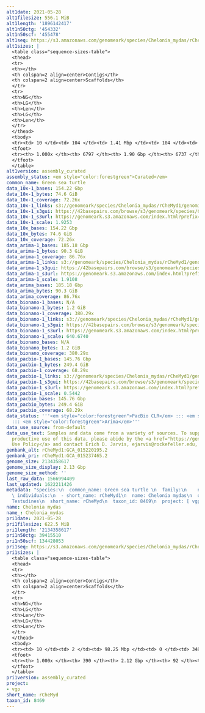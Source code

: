 ```yaml
---
alt1date: 2021-05-28
alt1filesize: 556.1 MiB
alt1length: '1896142417'
alt1n50ctg: '454332'
alt1n50scf: '455478'
alt1seq: https://s3.amazonaws.com/genomeark/species/Chelonia_mydas/rCheMyd1/assembly_curated/rCheMyd1.alt.cur.20210528.fasta.gz
alt1sizes: |
  <table class="sequence-sizes-table">
  <thead>
  <tr>
  <th></th>
  <th colspan=2 align=center>Contigs</th>
  <th colspan=2 align=center>Scaffolds</th>
  </tr>
  <tr>
  <th>NG</th>
  <th>LG</th>
  <th>Len</th>
  <th>LG</th>
  <th>Len</th>
  </tr>
  </thead>
  <tbody>
  <tr><td> 10 </td><td> 104 </td><td> 1.41 Mbp </td><td> 104 </td><td> 1.41 Mbp </td></tr><tr><td> 20 </td><td> 265 </td><td> 1.00 Mbp </td><td> 265 </td><td> 1.00 Mbp </td></tr><tr><td> 30 </td><td> 483 </td><td> 0.77 Mbp </td><td> 482 </td><td> 0.77 Mbp </td></tr><tr><td> 40 </td><td> 766 </td><td> 0.59 Mbp </td><td> 765 </td><td> 0.59 Mbp </td></tr><tr style="background-color:#cccccc;"><td> 50 </td><td> 1133 </td><td> 454.33 Kbp </td><td> 1131 </td><td> 455.48 Kbp </td></tr><tr><td> 60 </td><td> 1612 </td><td> 347.26 Kbp </td><td> 1608 </td><td> 348.39 Kbp </td></tr><tr><td> 70 </td><td> 2261 </td><td> 249.02 Kbp </td><td> 2254 </td><td> 250.65 Kbp </td></tr><tr><td> 80 </td><td> 3157 </td><td> 180.84 Kbp </td><td> 3144 </td><td> 182.37 Kbp </td></tr><tr><td> 90 </td><td> 4412 </td><td> 125.81 Kbp </td><td> 4387 </td><td> 127.20 Kbp </td></tr><tr><td> 100 </td><td> 6796 </td><td> 220  bp </td><td> 6736 </td><td> 220  bp </td></tr></tbody>
  <tfoot>
  <tr><th> 1.000x </th><th> 6797 </th><th> 1.90 Gbp </th><th> 6737 </th><th> 1.90 Gbp </th></tr>
  </tfoot>
  </table>
alt1version: assembly_curated
assembly_status: <em style="color:forestgreen">Curated</em>
common_name: Green sea turtle
data_10x-1_bases: 154.22 Gbp
data_10x-1_bytes: 74.6 GiB
data_10x-1_coverage: 72.26x
data_10x-1_links: s3://genomeark/species/Chelonia_mydas/rCheMyd1/genomic_data/10x/<br>
data_10x-1_s3gui: https://42basepairs.com/browse/s3/genomeark/species/Chelonia_mydas/rCheMyd1/genomic_data/10x/
data_10x-1_s3url: https://genomeark.s3.amazonaws.com/index.html?prefix=species/Chelonia_mydas/rCheMyd1/genomic_data/10x/
data_10x-1_scale: 1.9253
data_10x_bases: 154.22 Gbp
data_10x_bytes: 74.6 GiB
data_10x_coverage: 72.26x
data_arima-1_bases: 185.18 Gbp
data_arima-1_bytes: 90.3 GiB
data_arima-1_coverage: 86.76x
data_arima-1_links: s3://genomeark/species/Chelonia_mydas/rCheMyd1/genomic_data/arima/<br>
data_arima-1_s3gui: https://42basepairs.com/browse/s3/genomeark/species/Chelonia_mydas/rCheMyd1/genomic_data/arima/
data_arima-1_s3url: https://genomeark.s3.amazonaws.com/index.html?prefix=species/Chelonia_mydas/rCheMyd1/genomic_data/arima/
data_arima-1_scale: 1.9108
data_arima_bases: 185.18 Gbp
data_arima_bytes: 90.3 GiB
data_arima_coverage: 86.76x
data_bionano-1_bases: N/A
data_bionano-1_bytes: 1.2 GiB
data_bionano-1_coverage: 380.29x
data_bionano-1_links: s3://genomeark/species/Chelonia_mydas/rCheMyd1/genomic_data/bionano/<br>
data_bionano-1_s3gui: https://42basepairs.com/browse/s3/genomeark/species/Chelonia_mydas/rCheMyd1/genomic_data/bionano/
data_bionano-1_s3url: https://genomeark.s3.amazonaws.com/index.html?prefix=species/Chelonia_mydas/rCheMyd1/genomic_data/bionano/
data_bionano-1_scale: 640.6740
data_bionano_bases: N/A
data_bionano_bytes: 1.2 GiB
data_bionano_coverage: 380.29x
data_pacbio-1_bases: 145.76 Gbp
data_pacbio-1_bytes: 249.4 GiB
data_pacbio-1_coverage: 68.29x
data_pacbio-1_links: s3://genomeark/species/Chelonia_mydas/rCheMyd1/genomic_data/pacbio/<br>
data_pacbio-1_s3gui: https://42basepairs.com/browse/s3/genomeark/species/Chelonia_mydas/rCheMyd1/genomic_data/pacbio/
data_pacbio-1_s3url: https://genomeark.s3.amazonaws.com/index.html?prefix=species/Chelonia_mydas/rCheMyd1/genomic_data/pacbio/
data_pacbio-1_scale: 0.5442
data_pacbio_bases: 145.76 Gbp
data_pacbio_bytes: 249.4 GiB
data_pacbio_coverage: 68.29x
data_status: '''<em style="color:forestgreen">PacBio CLR</em> ::: <em style="color:forestgreen">10x</em>
  ::: <em style="color:forestgreen">Arima</em>'''
data_use_source: from-default
data_use_text: Samples and data come from a variety of sources. To support fair and
  productive use of this data, please abide by the <a href="https://genome10k.soe.ucsc.edu/data-use-policies/">Data
  Use Policy</a> and contact Erich D. Jarvis, ejarvis@rockefeller.edu, with any questions.
genbank_alt: rCheMyd1:GCA_015220195.2
genbank_pri: rCheMyd1:GCA_015237465.2
genome_size: 2134358617
genome_size_display: 2.13 Gbp
genome_size_method: ''
last_raw_data: 1566994409
last_updated: 1622211426
metadata: "species:\n  common_name: Green sea turtle \n  family:\n    name: Cheloniidae\n
  \ individuals:\n  - short_name: rCheMyd1\n  name: Chelonia mydas\n  order:\n    name:
  Testudines\n  short_name: rCheMyd\n  taxon_id: 8469\n  project: [ vgp ]\n"
name: Chelonia mydas
name_: Chelonia_mydas
pri1date: 2021-05-28
pri1filesize: 622.5 MiB
pri1length: '2134358617'
pri1n50ctg: 39415510
pri1n50scf: 134428053
pri1seq: https://s3.amazonaws.com/genomeark/species/Chelonia_mydas/rCheMyd1/assembly_curated/rCheMyd1.pri.cur.20210528.fasta.gz
pri1sizes: |
  <table class="sequence-sizes-table">
  <thead>
  <tr>
  <th></th>
  <th colspan=2 align=center>Contigs</th>
  <th colspan=2 align=center>Scaffolds</th>
  </tr>
  <tr>
  <th>NG</th>
  <th>LG</th>
  <th>Len</th>
  <th>LG</th>
  <th>Len</th>
  </tr>
  </thead>
  <tbody>
  <tr><td> 10 </td><td> 2 </td><td> 98.25 Mbp </td><td> 0 </td><td> 348.27 Mbp </td></tr><tr><td> 20 </td><td> 4 </td><td> 79.44 Mbp </td><td> 1 </td><td> 262.51 Mbp </td></tr><tr><td> 30 </td><td> 7 </td><td> 62.58 Mbp </td><td> 2 </td><td> 204.12 Mbp </td></tr><tr><td> 40 </td><td> 11 </td><td> 45.40 Mbp </td><td> 3 </td><td> 142.32 Mbp </td></tr><tr style="background-color:#cccccc;"><td> 50 </td><td> 16 </td><td style="background-color:#88ff88;"> 39.42 Mbp </td><td> 4 </td><td style="background-color:#88ff88;"> 134.43 Mbp </td></tr><tr><td> 60 </td><td> 22 </td><td> 33.72 Mbp </td><td> 6 </td><td> 123.87 Mbp </td></tr><tr><td> 70 </td><td> 29 </td><td> 26.64 Mbp </td><td> 8 </td><td> 101.62 Mbp </td></tr><tr><td> 80 </td><td> 39 </td><td> 17.72 Mbp </td><td> 10 </td><td> 79.52 Mbp </td></tr><tr><td> 90 </td><td> 55 </td><td> 8.65 Mbp </td><td> 16 </td><td> 25.20 Mbp </td></tr><tr><td> 100 </td><td> 389 </td><td> 71  bp </td><td> 91 </td><td> 3.06 Kbp </td></tr></tbody>
  <tfoot>
  <tr><th> 1.000x </th><th> 390 </th><th> 2.12 Gbp </th><th> 92 </th><th> 2.13 Gbp </th></tr>
  </tfoot>
  </table>
pri1version: assembly_curated
project:
- vgp
short_name: rCheMyd
taxon_id: 8469
---
```

